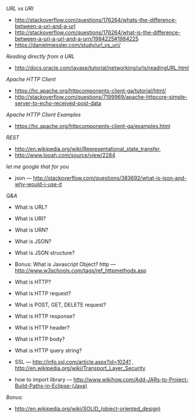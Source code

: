 *URL vs URI*
- http://stackoverflow.com/questions/176264/whats-the-difference-between-a-uri-and-a-url
- http://stackoverflow.com/questions/176264/what-is-the-difference-between-a-uri-a-url-and-a-urn/1984225#1984225
- https://danielmiessler.com/study/url_vs_uri/

*Reading directly from a URL*
- http://docs.oracle.com/javase/tutorial/networking/urls/readingURL.html

*Apache HTTP Client*
- https://hc.apache.org/httpcomponents-client-ga/tutorial/html/
- http://stackoverflow.com/questions/7199969/apache-httpcore-simple-server-to-echo-received-post-data

*Apache HTTP Client Examples*
- https://hc.apache.org/httpcomponents-client-ga/examples.html

*REST*
- http://en.wikipedia.org/wiki/Representational_state_transfer,
- http://www.looah.com/source/view/2284

*let me google that for you*
- json — http://stackoverflow.com/questions/383692/what-is-json-and-why-would-i-use-it


*Q&A*
* What is URL?
* What is URI?
* What is URN?
* What is JSON?
* What is JSON structure?
* Bonus: What is Javascript Object?
http — http://www.w3schools.com/tags/ref_httpmethods.asp

* What is HTTP?
* What is HTTP request?
* What is POST, GET, DELETE request?
* What is HTTP response?
* What is HTTP header?
* What is HTTP body?
* What is HTTP query string?

* SSL — http://info.ssl.com/article.aspx?id=10241 , http://en.wikipedia.org/wiki/Transport_Layer_Security
* how to import library — http://www.wikihow.com/Add-JARs-to-Project-Build-Paths-in-Eclipse-(Java)

*Bonus:*
* http://en.wikipedia.org/wiki/SOLID_(object-oriented_design)
